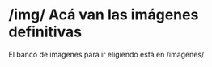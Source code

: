 # /img/ Acá van las imágenes definitivas
El banco de imagenes para ir eligiendo está en /imagenes/

